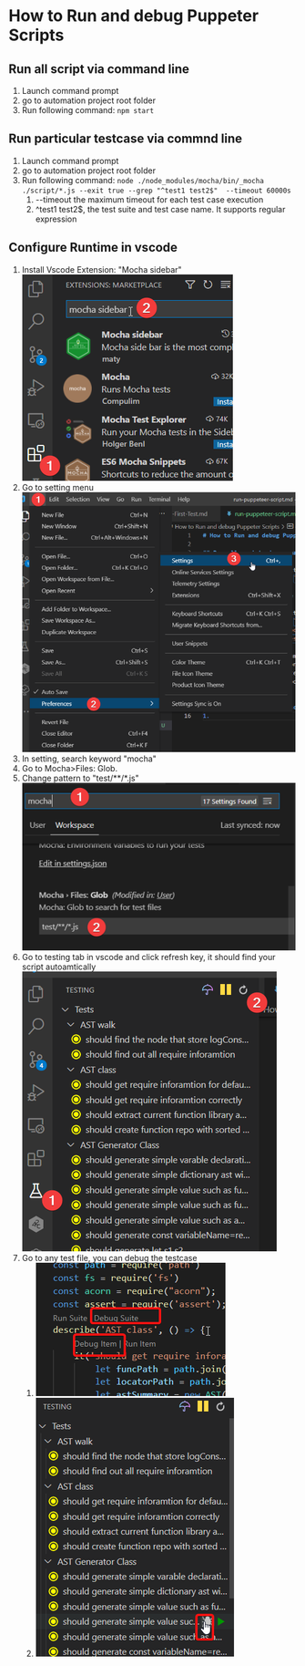 # How to Run and debug Puppeter Scripts

## Run all script via command line
1. Launch command prompt
2. go to automation project root folder
3. Run following command: ``npm start``

## Run particular testcase via commnd line
1. Launch command prompt
2. go to automation project root folder
3. Run following command: ``node ./node_modules/mocha/bin/_mocha ./script/*.js --exit true --grep "^test1 test2$"  --timeout 60000s``
   1. --timeout the maximum timeout for each test case execution
   2. ^test1 test2$, the test suite and test case name. It supports regular expression

## Configure Runtime in vscode
1. Install Vscode Extension: "Mocha sidebar" ![](pic/install-mocha-sidebar.png)
2. Go to setting menu ![](pic/vscode-setting-menu.png)
3. In setting, search keyword "mocha"
4. Go to Mocha>Files: Glob.
5. Change pattern to "test/**/*.js"
   ![](pic/set-mocha-sidebar-global-search.png)
6.  Go to testing tab in vscode and click refresh key, it should find your script autoamtically
   ![](pic/refresh-mocha-side-bar.png)
7. Go to any test file, you can debug the testcase
   1. ![](pic/debug-1.png)
   2. ![](pic/debug-2.png)